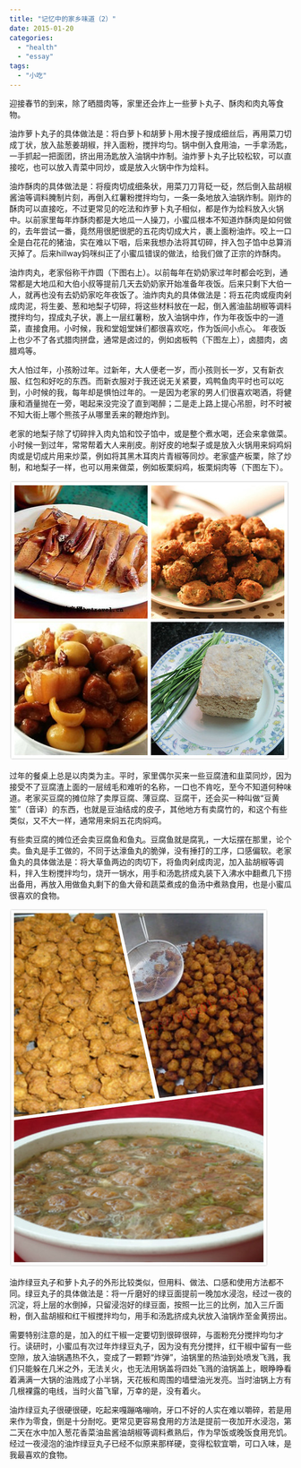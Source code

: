 ```yaml
---
title: "记忆中的家乡味道（2）"
date: 2015-01-20
categories: 
  - "health"
  - "essay"
tags: 
  - "小吃"
---
```


迎接春节的到来，除了晒腊肉等，家里还会炸上一些萝卜丸子、酥肉和肉丸等食物。

油炸萝卜丸子的具体做法是：将白萝卜和胡萝卜用木搜子搜成细丝后，再用菜刀切成丁状，放入盐葱姜胡椒，拌入面粉，搅拌均匀。锅中倒入食用油，一手拿汤匙，一手抓起一把面团，挤出用汤匙放入油锅中炸制。油炸萝卜丸子比较松软，可以直接吃，也可以放入青菜中同炒，或是放入火锅中作为烩料。

油炸酥肉的具体做法是：将瘦肉切成细条状，用菜刀刀背砭一砭，然后倒入盐胡椒酱油等调料腌制片刻，再倒入红薯粉搅拌均匀，一条一条地放入油锅炸制。刚炸的酥肉可以直接吃，不过更常见的吃法和炸萝卜丸子相似，都是作为烩料放入火锅中。以前家里每年炸酥肉都是大地瓜一人操刀，小蜜瓜根本不知道炸酥肉是如何做的，去年尝试一番，竟然用很肥很肥的五花肉切成大片，裹上面粉油炸。咬上一口全是白花花的猪油，实在难以下咽，后来我想办法将其切碎，拌入包子馅中总算消灭掉了。后来hillway妈咪纠正了小蜜瓜错误的做法，给我们做了正宗的炸酥肉。

油炸肉丸，老家俗称干炸圆（下图右上）。以前每年在奶奶家过年时都会吃到，通常都是大地瓜和大伯小叔等提前几天去奶奶家开始准备年夜饭。后来只剩下大伯一人，就再也没有去奶奶家吃年夜饭了。油炸肉丸的具体做法是：将五花肉或瘦肉剁成肉泥，将生姜、葱和地梨子切碎，将这些材料放在一起，倒入酱油盐胡椒等调料搅拌均匀，捏成丸子状，裹上一层红薯粉，放入油锅中炸，作为年夜饭中的一道菜，直接食用。小时候，我和堂姐堂妹们都很喜欢吃，作为饭间小点心。 年夜饭上也少不了各式腊肉拼盘，通常是卤过的，例如卤板鸭（下图左上），卤腊肉，卤腊鸡等。

大人怕过年，小孩盼过年。过新年，大人便老一岁，而小孩则长一岁，又有新衣服、红包和好吃的东西。而新衣服对于我还说无关紧要，鸡鸭鱼肉平时也可以吃到，小时候的我，每年却是惧怕过年的。一是因为老家的男人们很喜欢喝酒，将健康和酒量抛在一旁，喝起来没完没了直到喝醉；二是走上路上提心吊胆，时不时被不知大街上哪个熊孩子从哪里丢来的鞭炮炸到。

老家的地梨子除了切碎拌入肉丸馅和饺子馅中，或是整个煮水喝，还会来拿做菜。小时候一到过年，常常帮着大人来削皮。削好皮的地梨子或是放入火锅用来焖鸡焖肉或是切成片用来炒菜，例如将其黑木耳肉片青椒等同炒。老家盛产板栗，除了炒制，和地梨子一样，也可以用来做菜，例如板栗焖鸡，板栗焖肉等（下图左下）。

![板鸭](images/16130988387_830fd3a1b3.jpg)

过年的餐桌上总是以肉类为主。平时，家里偶尔买来一些豆腐渣和韭菜同炒，因为接受不了豆腐渣上面的一层绒毛和难听的名称，一口也不肯吃，至今不知道何种味道。老家买豆腐的摊位除了卖厚豆腐、薄豆腐、豆腐干，还会买一种叫做“豆黄笙”（音译）的东西，也就是豆油结成的皮子，其他地方有卖腐竹的，和这个有些类似，又不大一样，通常用来焖五花肉焖鸡。

有些卖豆腐的摊位还会卖豆腐鱼和鱼丸。豆腐鱼就是腐乳，一大坛摆在那里，论个卖。鱼丸是手工做的，不同于达濠鱼丸的脆弹，没有捶打的工序，口感偏软。老家鱼丸的具体做法是：将大草鱼两边的肉切下，将鱼肉剁成肉泥，加入盐胡椒等调料，拌入生粉搅拌均匀，烧开一锅水，用手和汤匙挤成丸装下入沸水中翻煮几下捞出备用，再放入用做鱼丸剩下的鱼大骨和蔬菜煮成的鱼汤中煮熟食用，也是小蜜瓜很喜欢的食物。

![绿豆丸子](images/16315058571_b83f08dd9a_z.jpg)

油炸绿豆丸子和萝卜丸子的外形比较类似，但用料、做法、口感和使用方法都不同。绿豆丸子的具体做法是：将一斤磨好的绿豆面提前一晚加水浸泡，经过一夜的沉淀，将上层的水倒掉，只留浸泡好的绿豆面，按照一比三的比例，加入三斤面粉，倒入盐胡椒和红干椒搅拌均匀，用手和汤匙挤成丸状放入油锅炸至金黄捞出。

需要特别注意的是，加入的红干椒一定要切到很碎很碎，与面粉充分搅拌均匀才行。读研时，小蜜瓜有次过年炸绿豆丸子，因为没有充分搅拌，红干椒中留有一些空隙，放入油锅遇热不久，变成了一颗颗“炸弹”，油锅里的热油到处喷发飞溅，我们只能躲在几米之外，无法关火，也无法用锅盖将四处飞溅的油锅盖上，眼睁睁看着满满一大锅的油溅成了小半锅，天花板和周围的墙壁油光发亮。当时油锅上方有几根裸露的电线，当时火苗飞窜，万幸的是，没有着火。

油炸绿豆丸子很硬很硬，吃起来嘎蹦咯嘣响，牙口不好的人实在难以嚼碎，若是用来作为零食，倒是十分耐吃。更常见更容易食用的方法是提前一夜加开水浸泡，第二天在水中加入葱花香菜油盐酱油胡椒等调料煮熟后，作为早饭或晚饭食用充饥。经过一夜浸泡的油炸绿豆丸子已经不似原来那样硬，变得松软宜嚼，可口入味，是我最喜欢的食物。

